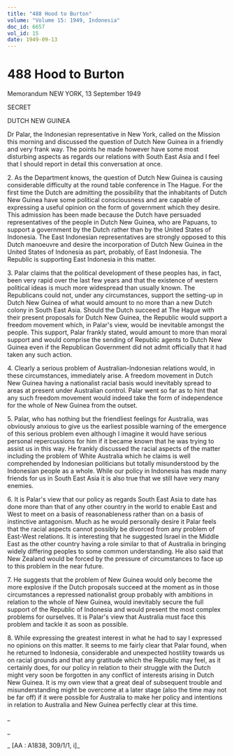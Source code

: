 ```yaml
---
title: "488 Hood to Burton"
volume: "Volume 15: 1949, Indonesia"
doc_id: 6657
vol_id: 15
date: 1949-09-13
---
```


# 488 Hood to Burton

Memorandum NEW YORK, 13 September 1949

SECRET

DUTCH NEW GUINEA

Dr Palar, the Indonesian representative in New York, called on the Mission this morning and discussed the question of Dutch New Guinea in a friendly and very frank way. The points he made however have some most disturbing aspects as regards our relations with South East Asia and I feel that I should report in detail this conversation at once.

2\. As the Department knows, the question of Dutch New Guinea is causing considerable difficulty at the round table conference in The Hague. For the first time the Dutch are admitting the possibility that the inhabitants of Dutch New Guinea have some political consciousness and are capable of expressing a useful opinion on the form of government which they desire. This admission has been made because the Dutch have persuaded representatives of the people in Dutch New Guinea, who are Papuans, to support a government by the Dutch rather than by the United States of Indonesia. The East Indonesian representatives are strongly opposed to this Dutch manoeuvre and desire the incorporation of Dutch New Guinea in the United States of Indonesia as part, probably, of East Indonesia. The Republic is supporting East Indonesia in this matter.

3\. Palar claims that the political development of these peoples has, in fact, been very rapid over the last few years and that the existence of western political ideas is much more widespread than usually known. The Republicans could not, under any circumstances, support the setting-up in Dutch New Guinea of what would amount to no more than a new Dutch colony in South East Asia. Should the Dutch succeed at The Hague with their present proposals for Dutch New Guinea, the Republic would support a freedom movement which, in Palar's view, would be inevitable amongst the people. This support, Palar frankly stated, would amount to more than moral support and would comprise the sending of Republic agents to Dutch New Guinea even if the Republican Government did not admit officially that it had taken any such action.

4\. Clearly a serious problem of Australian-Indonesian relations would, in these circumstances, immediately arise. A freedom movement in Dutch New Guinea having a nationalist racial basis would inevitably spread to areas at present under Australian control. Palar went so far as to hint that any such freedom movement would indeed take the form of independence for the whole of New Guinea from the outset.

5\. Palar, who has nothing but the friendliest feelings for Australia, was obviously anxious to give us the earliest possible warning of the emergence of this serious problem even although I imagine it would have serious personal repercussions for him if it became known that he was trying to assist us in this way. He frankly discussed the racial aspects of the matter including the problem of White Australia which he claims is well comprehended by Indonesian politicians but totally misunderstood by the Indonesian people as a whole. While our policy in Indonesia has made many friends for us in South East Asia it is also true that we still have very many enemies.

6\. It is Palar's view that our policy as regards South East Asia to date has done more than that of any other country in the world to enable East and West to meet on a basis of reasonableness rather than on a basis of instinctive antagonism. Much as he would personally desire it Palar feels that the racial aspects cannot possibly be divorced from any problem of East-West relations. It is interesting that he suggested Israel in the Middle East as the other country having a role similar to that of Australia in bringing widely differing peoples to some common understanding. He also said that New Zealand would be forced by the pressure of circumstances to face up to this problem in the near future.

7\. He suggests that the problem of New Guinea would only become the more explosive if the Dutch proposals succeed at the moment as in those circumstances a repressed nationalist group probably with ambitions in relation to the whole of New Guinea, would inevitably secure the full support of the Republic of Indonesia and would present the most complex problems for ourselves. It is Palar's view that Australia must face this problem and tackle it as soon as possible.

8\. While expressing the greatest interest in what he had to say I expressed no opinions on this matter. It seems to me fairly clear that Palar found, when he returned to Indonesia, considerable and unexpected hostility towards us on racial grounds and that any gratitude which the Republic may feel, as it certainly does, for our policy in relation to their struggle with the Dutch might very soon be forgotten in any conflict of interests arising in Dutch New Guinea. It is my own view that a great deal of subsequent trouble and misunderstanding might be overcome at a later stage (also the time may not be far off) if it were possible for Australia to make her policy and intentions in relation to Australia and New Guinea perfectly clear at this time.

_

_

_ [AA : A1838, 309/1/1, i]_
